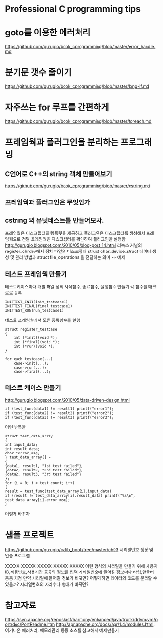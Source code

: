 # Professional C programming tips

# goto를 이용한 에러처리
https://github.com/gurugio/book_cprogramming/blob/master/error_handle.md

# 분기문 갯수 줄이기
https://github.com/gurugio/book_cprogramming/blob/master/long-if.md

# 자주쓰는 for 루프를 간편하게

https://github.com/gurugio/book_cprogramming/blob/master/foreach.md

# 프레임웍과 플러그인을 분리하는 프로그래밍

## C언어로 C++의 string 객체 만들어보기
https://github.com/gurugio/book_cprogramming/blob/master/cstring.md

## 프레임웍과 플러그인은 무엇인가

## cstring 의 유닛테스트를 만들어보자.

 프레임웍은 디스크립터의 템플릿을 제공하고 플러그인은 디스크립터를 생성해서 프레임웍으로 전달
 프레임웍은 디스크립터를 확인하여 플러그인을 실행함
 http://gurugio.blogspot.com/2010/05/blog-post_14.html
 리눅스 커널의 register_chrdev에서 장치 파일의 디스크립터 struct char_device_struct 데이터 생성 및 관리 방법과 struct file_operations 을 전달하는 의미 -> 예제
 
## 테스트 프레임웍 만들기
테스트케이스마다 개별 파일 정의
시작함수, 종료함수, 실행함수 만들기
각 함수를 매크로로 등록
```
INITTEST_INIT(init_testcase1)
INITTEST_FINAL(final_testcase1)
INITTEST_RUN(run_testcase1)
```
테스트 프레임웍에서 모든 등록함수를 실행
```
struct register_testcase
{
	int (*init)(void *);
	int (*final)(void *);
	int (*run)(void *);
}

for_each_testcase(...)
	case->init(...);
	case->run(...);
	case->final(...);
```

## 테스트 케이스 만들기
http://gurugio.blogspot.com/2010/05/data-driven-design.html

```
if (test_func(data1) != result1) printf("error1");
if (test_func(data2) != result2) printf("error2");
if (test_func(data3) != result3) printf("error3");
```
이런 반복을
```
struct test_data_array
{
int input_data;
int result_data;
char *error_msg;
} test_data_array[] =
{
{data1, result1, "1st test failed"},
{data2, result2, "2nd test failed"},
{data2, result3, "3rd test failed"}
};
for (i = 0; i < test_count; i++)
{
result = test_func(test_data_array[i].input_data)
if (result != test_data_array[i].result_data) printf("%s\n", test_data_array[i].error_msg);
}
```
이렇게 바꾸자


# 샘플 프로젝트
https://github.com/gurugio/calib_book/tree/master/ch03
시리얼번호 생성 및 인증 프로그램

XXXXX-XXXXX-XXXXX-XXXXX-XXXXX
이런 형식의 시리얼을 만들기 위해 사용자ID,제품번호,사용기간 등등의 정보를 입력
시리얼번호에 들어갈 정보마다 타입,핸들러 등등 지정
만약 시리얼에 들어갈 정보가 바뀌면?
어떻게하면 데이터와 코드를 분리할 수 있을까?
시리얼번호의 자리수나 형태가 바뀌면?

# 참고자료
https://svn.apache.org/repos/asf/harmony/enhanced/java/trunk/drlvm/vm/port/doc/PortReadme.htm
http://apr.apache.org/docs/apr/1.4/modules.html: 여기나온 에러처리, 메모리관리 등등 소스를 참고해서 예제만들기


